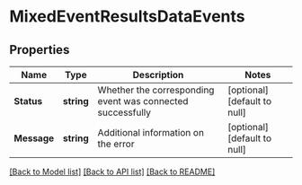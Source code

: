 # MixedEventResultsDataEvents

## Properties
Name | Type | Description | Notes
------------ | ------------- | ------------- | -------------
**Status** | **string** | Whether the corresponding event was connected successfully | [optional] [default to null]
**Message** | **string** | Additional information on the error | [optional] [default to null]

[[Back to Model list]](../README.md#documentation-for-models) [[Back to API list]](../README.md#documentation-for-api-endpoints) [[Back to README]](../README.md)

